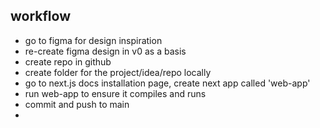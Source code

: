 ## workflow

- go to figma for design inspiration
- re-create figma design in v0 as a basis
- create repo in github
- create folder for the project/idea/repo locally
- go to next.js docs installation page, create next app called 'web-app'
- run web-app to ensure it compiles and runs
- commit and push to main
-
